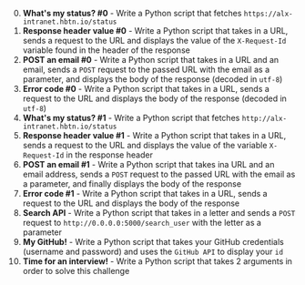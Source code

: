 0. **What's my status? #0** - Write a Python script that fetches `https://alx-intranet.hbtn.io/status`
1. **Response header value #0** - Write a Python script that takes in a URL, sends a request to the URL and displays the value of the `X-Request-Id` variable found in the header of the response
2. **POST an email #0** - Write a Python script that takes in a URL and an email, sends a `POST` request to the passed URL with the email as a parameter, and displays the body of the response (decoded in `utf-8`)
3. **Error code #0** - Write a Python script that takes in a URL, sends a request to the URL and displays the body of the response (decoded in `utf-8`)
4. **What's my status? #1** - Write a Python script that fetches `http://alx-intranet.hbtn.io/status`
5. **Response header value #1** - Write a Python script that takes in a URL, sends a request to the URL and displays the value of the variable `X-Request-Id` in the response header
6. **POST an email #1** - Write a Python script that takes ina URL and an email address, sends a `POST` request to the passed URL with the email as a parameter, and finally displays the body of the response
7. **Error code #1** - Write a Python script that takes in a URL, sends a request to the URL and displays the body of the response
8. **Search API** - Write a Python script that takes in a letter and sends a `POST` request to `http://0.0.0.0:5000/search_user` with the letter as a parameter
9. **My GitHub!** - Write a Python script that takes your GitHub credentials (username and password) and uses the `GitHub API` to display your `id`
10. **Time for an interview!** - Write a Python script that takes 2 arguments in order to solve this challenge
